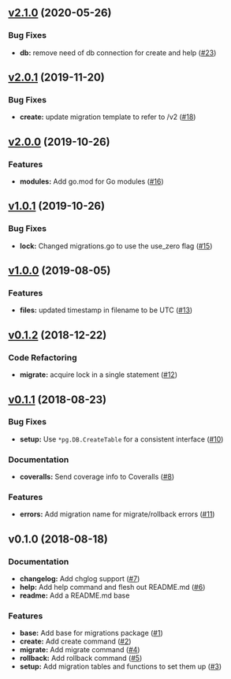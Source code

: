 
<a name="v2.1.0"></a>
## [v2.1.0](https://github.com/robinjoseph08/go-pg-migrations/compare/v2.0.1...v2.1.0) (2020-05-26)

### Bug Fixes

* **db:** remove need of db connection for create and help ([#23](https://github.com/robinjoseph08/go-pg-migrations/issues/23))


<a name="v2.0.1"></a>
## [v2.0.1](https://github.com/robinjoseph08/go-pg-migrations/compare/v2.0.0...v2.0.1) (2019-11-20)

### Bug Fixes

* **create:** update migration template to refer to /v2 ([#18](https://github.com/robinjoseph08/go-pg-migrations/issues/18))


<a name="v2.0.0"></a>
## [v2.0.0](https://github.com/robinjoseph08/go-pg-migrations/compare/v1.0.1...v2.0.0) (2019-10-26)

### Features

* **modules:** Add go.mod for Go modules ([#16](https://github.com/robinjoseph08/go-pg-migrations/issues/16))


<a name="v1.0.1"></a>
## [v1.0.1](https://github.com/robinjoseph08/go-pg-migrations/compare/v1.0.0...v1.0.1) (2019-10-26)

### Bug Fixes

* **lock:** Changed migrations.go to use the use_zero flag ([#15](https://github.com/robinjoseph08/go-pg-migrations/issues/15))


<a name="v1.0.0"></a>
## [v1.0.0](https://github.com/robinjoseph08/go-pg-migrations/compare/v0.1.2...v1.0.0) (2019-08-05)

### Features

* **files:** updated timestamp in filename to be UTC ([#13](https://github.com/robinjoseph08/go-pg-migrations/issues/13))


<a name="v0.1.2"></a>
## [v0.1.2](https://github.com/robinjoseph08/go-pg-migrations/compare/v0.1.1...v0.1.2) (2018-12-22)

### Code Refactoring

* **migrate:** acquire lock in a single statement ([#12](https://github.com/robinjoseph08/go-pg-migrations/issues/12))


<a name="v0.1.1"></a>
## [v0.1.1](https://github.com/robinjoseph08/go-pg-migrations/compare/v0.1.0...v0.1.1) (2018-08-23)

### Bug Fixes

* **setup:** Use `*pg.DB.CreateTable` for a consistent interface ([#10](https://github.com/robinjoseph08/go-pg-migrations/issues/10))

### Documentation

* **coveralls:** Send coverage info to Coveralls ([#8](https://github.com/robinjoseph08/go-pg-migrations/issues/8))

### Features

* **errors:** Add migration name for migrate/rollback errors ([#11](https://github.com/robinjoseph08/go-pg-migrations/issues/11))


<a name="v0.1.0"></a>
## v0.1.0 (2018-08-18)

### Documentation

* **changelog:** Add chglog support ([#7](https://github.com/robinjoseph08/go-pg-migrations/issues/7))
* **help:** Add help command and flesh out README.md ([#6](https://github.com/robinjoseph08/go-pg-migrations/issues/6))
* **readme:** Add a README.md base

### Features

* **base:** Add base for migrations package ([#1](https://github.com/robinjoseph08/go-pg-migrations/issues/1))
* **create:** Add create command ([#2](https://github.com/robinjoseph08/go-pg-migrations/issues/2))
* **migrate:** Add migrate command ([#4](https://github.com/robinjoseph08/go-pg-migrations/issues/4))
* **rollback:** Add rollback command ([#5](https://github.com/robinjoseph08/go-pg-migrations/issues/5))
* **setup:** Add migration tables and functions to set them up ([#3](https://github.com/robinjoseph08/go-pg-migrations/issues/3))

